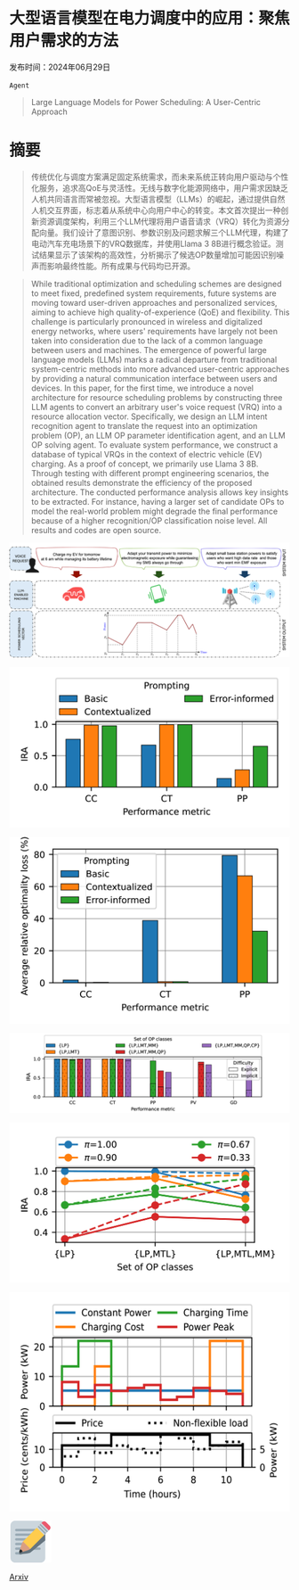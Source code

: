 # 大型语言模型在电力调度中的应用：聚焦用户需求的方法

发布时间：2024年06月29日

`Agent`

> Large Language Models for Power Scheduling: A User-Centric Approach

# 摘要

> 传统优化与调度方案满足固定系统需求，而未来系统正转向用户驱动与个性化服务，追求高QoE与灵活性。无线与数字化能源网络中，用户需求因缺乏人机共同语言而常被忽视。大型语言模型（LLMs）的崛起，通过提供自然人机交互界面，标志着从系统中心向用户中心的转变。本文首次提出一种创新资源调度架构，利用三个LLM代理将用户语音请求（VRQ）转化为资源分配向量。我们设计了意图识别、参数识别及问题求解三个LLM代理，构建了电动汽车充电场景下的VRQ数据库，并使用Llama 3 8B进行概念验证。测试结果显示了该架构的高效性，分析揭示了候选OP数量增加可能因识别噪声而影响最终性能。所有成果与代码均已开源。

> While traditional optimization and scheduling schemes are designed to meet fixed, predefined system requirements, future systems are moving toward user-driven approaches and personalized services, aiming to achieve high quality-of-experience (QoE) and flexibility. This challenge is particularly pronounced in wireless and digitalized energy networks, where users' requirements have largely not been taken into consideration due to the lack of a common language between users and machines. The emergence of powerful large language models (LLMs) marks a radical departure from traditional system-centric methods into more advanced user-centric approaches by providing a natural communication interface between users and devices. In this paper, for the first time, we introduce a novel architecture for resource scheduling problems by constructing three LLM agents to convert an arbitrary user's voice request (VRQ) into a resource allocation vector. Specifically, we design an LLM intent recognition agent to translate the request into an optimization problem (OP), an LLM OP parameter identification agent, and an LLM OP solving agent. To evaluate system performance, we construct a database of typical VRQs in the context of electric vehicle (EV) charging. As a proof of concept, we primarily use Llama 3 8B. Through testing with different prompt engineering scenarios, the obtained results demonstrate the efficiency of the proposed architecture. The conducted performance analysis allows key insights to be extracted. For instance, having a larger set of candidate OPs to model the real-world problem might degrade the final performance because of a higher recognition/OP classification noise level. All results and codes are open source.

![大型语言模型在电力调度中的应用：聚焦用户需求的方法](../../../paper_images/2407.00476/Fig1-D.png)

![大型语言模型在电力调度中的应用：聚焦用户需求的方法](../../../paper_images/2407.00476/x5.png)

![大型语言模型在电力调度中的应用：聚焦用户需求的方法](../../../paper_images/2407.00476/x6.png)

![大型语言模型在电力调度中的应用：聚焦用户需求的方法](../../../paper_images/2407.00476/x7.png)

![大型语言模型在电力调度中的应用：聚焦用户需求的方法](../../../paper_images/2407.00476/x8.png)

![大型语言模型在电力调度中的应用：聚焦用户需求的方法](../../../paper_images/2407.00476/x9.png)

![大型语言模型在电力调度中的应用：聚焦用户需求的方法](../../../paper_images/2407.00476/x10.png)

[Arxiv](https://arxiv.org/abs/2407.00476)